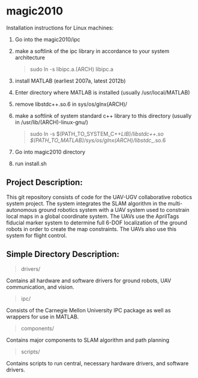 magic2010
=========

Installation instructions for Linux machines:

1) Go into the magic2010/ipc

2) make a softlink of the ipc library in accordance to your system architecture

    > sudo ln -s libipc.a.(ARCH) libipc.a
3) install MATLAB (earliest 2007a, latest 2012b)

4) Enter directory where MATLAB is installed (usually /usr/local/MATLAB)

5) remove libstdc++.so.6 in sys/os/glnx(ARCH)/

6) make a softlink of system standard c++ library to this directory (usually in /usr/lib/(ARCH)-linux-gnu/)

    > sudo ln -s $(PATH_TO_SYSTEM_C++_LIB)/libstdc++.so $(PATH_TO_MATLAB)/sys/os/glnx(ARCH)/libstdc__.so.6
7) Go into magic2010 directory

8) run install.sh

Project Description:
--------------------

This git repository consists of code for the UAV-UGV collaborative robotics system project. The system integrates the SLAM algorithm in the multi-autonomous ground robotics system with a UAV system used to constrain local maps in a global coordinate system. The UAVs use the AprilTags fiducial marker system to determine full 6-DOF localization of the ground robots in order to create the map constraints. The UAVs also use this system for flight control.

Simple Directory Description:
-----------------------------
> drivers/

Contains all hardware and software drivers for ground robots, UAV communication, and vision.


> ipc/

Consists of the Carnegie Mellon University IPC package as well as wrappers for use in MATLAB.


> components/

Contains major components to SLAM algorithm and path planning

> scripts/

Contains scripts to run central, necessary hardware drivers, and software drivers.
